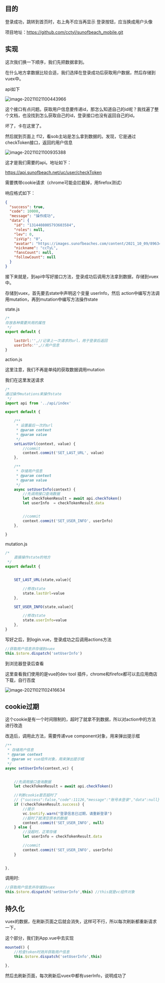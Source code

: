 ## 目的

登录成功，跳转到首页时，右上角不应当再显示  登录按钮，应当换成用户头像

项目地址：https://github.com/cctyl/sunofbeach_mobile.git

## 实现

这次我们换一下顺序，我们先把数据拿到。

在什么地方拿数据比较合适，我们选择在登录成功后获取用户数据，然后存储到vuex中。

api如下

![image-20211021100443966](D:\project\tempProject\sunofbeach_weapp\notes\219.登录后右上角显示用户信息\image-20211021100443966.png)

这个接口有点问题。获取用户信息要传递id，那怎么知道自己的id呢？我找遍了整个文档，也没找到怎么获取自己的id，登录接口也没有返回自己的id。

坏了，卡在这里了。

然后就到页面上 f12，看sob主站是怎么拿到数据的。发现，它是通过 checkToken接口，返回的用户信息

![image-20211021100935388](D:\project\tempProject\sunofbeach_weapp\notes\219.登录后右上角显示用户信息\image-20211021100935388.png) 

这才是我们需要的api。地址如下：

https://api.sunofbeach.net/uc/user/checkToken

需要携带cookie请求（chrome可能会拦截掉，用firefox测试）

响应格式如下：

```json
{
  "success": true,
  "code": 10000,
  "message": "操作成功",
  "data": {
    "id": "1314408005793603584",
    "roles": null,
    "lev": 0,
    "isVip": "0",
    "avatar": "https://images.sunofbeaches.com/content/2021_10_09/896340281694093312.png",
    "nickname": "ccTyL",
    "fansCount": null,
    "followCount": null
  }
}
```





接下来就是，到api中写好接口方法，登录成功后调用方法拿到数据，存储到vuex中。

存储到vuex，首先要去state中声明这个变量 userInfo，然后 action中编写方法调用mutation，再到mutation中编写方法操作state



state.js

```js
/*
存放各种需要共用的属性
 */
export default {

    lastUrl:'',//记录上一次请求的url，用于登录后返回
    userInfo:'',//用户信息
}
```



action.js

这里注意，我们不再是单纯的获取数据调用mutation

我们在这里发送请求

```js
/*
通过操作mutations来操作state
 */
import api from '../api/index'

export default {

    /**
     * 设置最后一次的url
     * @param context
     * @param value
     */
    setLastUrl(context, value) {
        //commit
        context.commit('SET_LAST_URL', value)
    },

    /**
     * 存储用户信息
     * @param context
     * @param value
     */
    async setUserInfo(context) {
        //先调用接口查询数据
        let checkTokenResult = await api.checkToken()
        let userInfo  = checkTokenResult.data


        //commit
        context.commit('SET_USER_INFO', userInfo)
    },

}
```

mutation.js

```js
/*
    直接操作state的地方
 */
export default {


    SET_LAST_URL(state,value){

        //修改state
        state.lastUrl=value
    },

    SET_USER_INFO(state,value){

        //修改state
        state.userInfo=value
    },
}
```





写好之后，到login.vue，登录成功之后调用actions方法

```js
//获取用户信息并存储到vuex
this.$store.dispatch('setUserInfo')
```







到浏览器登录后查看

这里查看我们使用的是vue的dev tool 插件，chrome和firefox都可以去应用商店下载，自行百度

![image-20211021102416634](D:\project\tempProject\sunofbeach_weapp\notes\219.登录后右上角显示用户信息\image-20211021102416634.png) 





## cookie过期

这个cookie是有一个时间限制的，超时了就拿不到数据，所以对action中的方法进行改造

改造后，调用此方法，需要传递vue component对象，用来弹出提示框

```js
/**
 * 存储用户信息
 * @param context
 * @param vc vue组件对象，用来弹出提示框
 */
async setUserInfo(context,vc) {

 
    //先调用接口查询数据
    let checkTokenResult = await api.checkToken()

    //判断cookie是否超时了
    // {"success":false,"code":11126,"message":"账号未登录","data":null}
    if (!checkTokenResult.success) {
        //提示
        vc.$notify.warn("登录信息已过期，请重新登录")            
        //超时了就清空原本的数据
        context.commit('SET_USER_INFO', null)
    } else {
        //没超时，正常存储
        let userInfo = checkTokenResult.data

        //commit
        context.commit('SET_USER_INFO', userInfo)
    }

    
},
```



调用时:

```js
//获取用户信息并存储到vuex
this.$store.dispatch('setUserInfo',this) //this就是vc组件对象
```



## 持久化

vuex的数据，在刷新页面之后就会消失，这样可不行，所以每次刷新都重新请求一下，

这个部分，我们到App.vue中去实现

```js
mounted() {
    //检查token时效并获取用户信息
    this.$store.dispatch('setUserInfo',this)

},
```

然后去刷新页面，每次刷新后vuex中都有userInfo，说明成功了